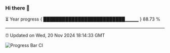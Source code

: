 ### Hi there 👋

⏳ Year progress { ██████████████████████████▁▁▁▁ } 88.73 %

---

⏰ Updated on Wed, 20 Nov 2024 18:14:33 GMT

![Progress Bar CI](https://github.com/Shyam-Makwana/GitHub-Actions-Demo/workflows/Progress%20Bar%20CI/badge.svg)

